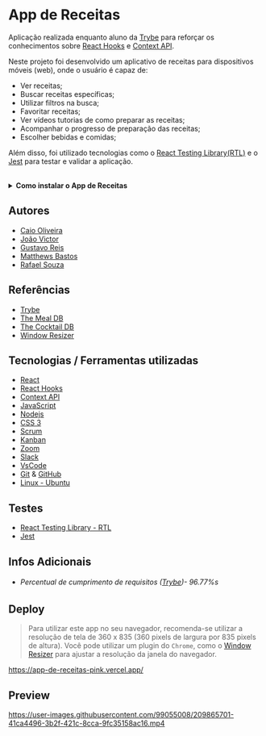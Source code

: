 # App de Receitas

Aplicação realizada enquanto aluno da [Trybe](https://www.betrybe.com/) para reforçar os conhecimentos sobre [React Hooks](https://pt-br.reactjs.org/docs/hooks-intro.html) e [Context API](https://reactjs.org/docs/context.html).

Neste projeto foi desenvolvido um aplicativo de receitas para dispositivos móveis (web), onde o usuário é capaz de:

- Ver receitas;
- Buscar receitas específicas;
- Utilizar filtros na busca;
- Favoritar receitas;
- Ver vídeos tutorias de como preparar as receitas;
- Acompanhar o progresso de preparação das receitas;
- Escolher bebidas e comidas;

Além disso, foi utilizado tecnologias como o [React Testing Library(RTL)](https://testing-library.com/docs/react-testing-library/intro/) e o [Jest](https://jestjs.io/pt-BR/) para testar e validar a aplicação.

<br>

<details>
  <summary><strong>Como instalar o App de Receitas</strong></summary><br />

## Instalação 

<br>

- Clone o repositório `git@github.com:Rafael-Souza-97/app-de-receitas.git`:

```bash
git clone git@github.com:Rafael-Souza-97/app-de-receitas.git
```

<br>

- Entre na pasta do repositório que você acabou de clonar:

```bash
cd app-de-receitas
```

<br>

 - Instale as depëndencias, caso necessário, com `npm install`:

```bash
npm install
```

<hr>

### Scripts

 - Execute a aplicação com  com `npm start`:
  > Executará a aplicação em modo de desenvolvimento.
 
```bash
npm start
```

Abra [http://localhost:3000](http://localhost:3000) no seu navegador para visualiza-lo.
> Para utilizar este app no seu navegador, recomenda-se utilizar a resolução de tela de 360 x 835 (360 pixels de largura por 835 pixels de altura).
> Você pode utilizar um plugin do `Chrome`, como o [Window Resizer](https://chrome.google.com/webstore/detail/window-resizer/kkelicaakdanhinjdeammmilcgefonfh?hl=en) para ajustar a resolução da janela do navegador.

<hr>
<br>

</details>


## Autores

- [Caio Oliveira](https://github.com/CaiooAzevedoo)
- [João Victor](https://github.com/jotavebraga)
- [Gustavo Reis](https://github.com/GustavoRReis?tab=following)
- [Matthews Bastos](https://github.com/majjin)
- [Rafael Souza](https://github.com/Rafael-Souza-97)

## Referências

 - [Trybe](https://www.betrybe.com/)
 - [The Meal DB](https://www.themealdb.com/api.php)
 - [The Cocktail DB](https://www.thecocktaildb.com/api.php)
 - [Window Resizer](https://chrome.google.com/webstore/detail/window-resizer/kkelicaakdanhinjdeammmilcgefonfh?hl=en)

## Tecnologias / Ferramentas utilizadas

- [React](https://pt-br.reactjs.org/)
- [React Hooks](https://pt-br.reactjs.org/docs/hooks-intro.html)
- [Context API](https://reactjs.org/docs/context.html)
- [JavaScript](https://www.javascript.com/)
- [Nodejs](https://nodejs.org/en/)
- [CSS 3](https://www.w3.org/Style/CSS/Overview.en.html)
- [Scrum](https://www.atlassian.com/br/agile/scrum)
- [Kanban](https://www.totvs.com/blog/negocios/kanban/)
- [Zoom](https://zoom.us/)
- [Slack](https://slack.com/intl/pt-br/)
- [VsCode](https://code.visualstudio.com/)
- [Git](https://git-scm.com/) & [GitHub](https://github.com/)
- [Linux - Ubuntu](https://ubuntu.com/)

## Testes

- [React Testing Library - RTL](https://testing-library.com/docs/react-testing-library/intro/)
- [Jest](https://jestjs.io/pt-BR/)

## Infos Adicionais

- ###### Percentual de cumprimento de requisitos ([Trybe](https://www.betrybe.com/))- 96.77%s

## Deploy

> Para utilizar este app no seu navegador, recomenda-se utilizar a resolução de tela de 360 x 835 (360 pixels de largura por 835 pixels de altura).
> Você pode utilizar um plugin do `Chrome`, como o [Window Resizer](https://chrome.google.com/webstore/detail/window-resizer/kkelicaakdanhinjdeammmilcgefonfh?hl=en) para ajustar a resolução da janela do navegador.

https://app-de-receitas-pink.vercel.app/

## Preview

https://user-images.githubusercontent.com/99055008/209865701-41ca4496-3b2f-421c-8cca-9fc35158ac16.mp4
